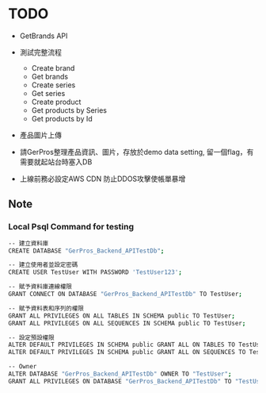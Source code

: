 ﻿# TODO

- GetBrands API
- 測試完整流程
  - Create brand
  - Get brands
  - Create series
  - Get series
  - Create product
  - Get products by Series
  - Get products by Id

- 產品圖片上傳

- 請GerPros整理產品資訊、圖片，存放於demo data setting, 留一個flag，有需要就起站台時塞入DB

- 上線前務必設定AWS CDN 防止DDOS攻擊使帳單暴增

## Note

### Local Psql Command for testing

```bash
-- 建立資料庫
CREATE DATABASE "GerPros_Backend_APITestDb";

-- 建立使用者並設定密碼
CREATE USER TestUser WITH PASSWORD 'TestUser123';

-- 賦予資料庫連線權限
GRANT CONNECT ON DATABASE "GerPros_Backend_APITestDb" TO TestUser;

-- 賦予資料表和序列的權限
GRANT ALL PRIVILEGES ON ALL TABLES IN SCHEMA public TO TestUser;
GRANT ALL PRIVILEGES ON ALL SEQUENCES IN SCHEMA public TO TestUser;

-- 設定預設權限
ALTER DEFAULT PRIVILEGES IN SCHEMA public GRANT ALL ON TABLES TO TestUser;
ALTER DEFAULT PRIVILEGES IN SCHEMA public GRANT ALL ON SEQUENCES TO TestUser;

-- Owner
ALTER DATABASE "GerPros_Backend_APITestDb" OWNER TO "TestUser";
GRANT ALL PRIVILEGES ON DATABASE "GerPros_Backend_APITestDb" TO "TestUser";

```